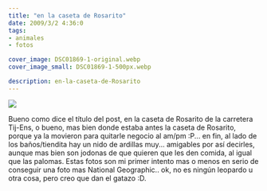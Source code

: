 ```yaml
---
title: "en la caseta de Rosarito"
date: 2009/3/2 4:36:0
tags: 
- animales
- fotos

cover_image: DSC01869-1-original.webp
cover_image_small: DSC01869-1-500px.webp

description: en-la-caseta-de-Rosarito
---
```



[![](DSC01869-1)](DSC01869-1-original.webp)

  

<!--

 [![](DSC01877-1)](DSC01877-1-original.webp) 
 
 -->

  

<!--

 [![](DSC01885-1)](DSC01885-1-original.webp)   
 
 -->

Bueno como dice el título del post, en la caseta de Rosarito de la carretera Tij-Ens, o bueno, mas bien donde estaba antes la caseta de Rosarito, porque ya la movieron para quitarle negocio al am/pm :P... en fin, al lado de los baños/tiendita hay un nido de ardillas muy... amigables por así decirles, aunque mas bien son jodonas de que quieren que les den comida, al igual que las palomas. Estas fotos son mi primer intento mas o menos en serio de conseguir una foto mas National Geographic.. ok, no es ningún leopardo u otra cosa, pero creo que dan el gatazo :D.
